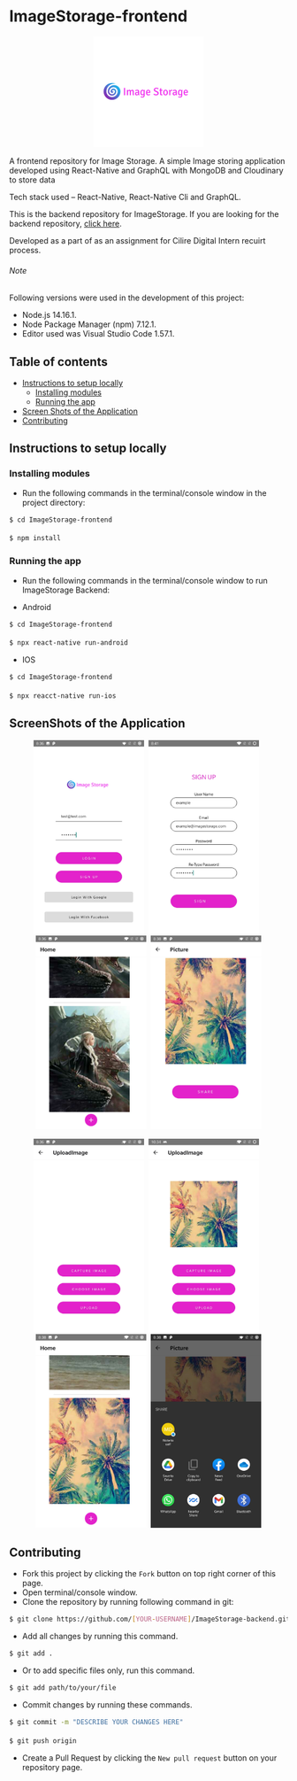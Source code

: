 # ImageStorage-frontend

<p align="center"><img src="./assets/image-storage-logo.png"></p>

A frontend repository for Image Storage. A simple Image storing application developed using React-Native and GraphQL with MongoDB and Cloudinary to store data

Tech stack used – React-Native, React-Native Cli and GraphQL.

This is the backend repository for ImageStorage. If you are looking for the backend repository, [click here](https://github.com/ShanmukhSreenivas/ImageStorage-backend).

Developed as a part of as an assignment for Cilire Digital Intern recuirt process.

###### Note

Following versions were used in the development of this project:

* Node.js 14.16.1.
* Node Package Manager (npm) 7.12.1.
* Editor used was Visual Studio Code 1.57.1.

## Table of contents
* [Instructions to setup locally](#instructions-to-setup-locally)
  * [Installing modules](#installing-modules)
  * [Running the app](#running-the-app)
* [Screen Shots of the Application](#screen-Shots)
* [Contributing](#contributing)

## Instructions to setup locally

### Installing modules

* Run the following commands in the terminal/console window in the project directory:

```bash
$ cd ImageStorage-frontend

$ npm install
```

### Running the app

* Run the following commands in the terminal/console window to run ImageStorage Backend:

* Android

```bash
$ cd ImageStorage-frontend

$ npx react-native run-android

```
* IOS

```bash
$ cd ImageStorage-frontend

$ npx reacct-native run-ios
```

## ScreenShots of the Application

<p align="center"><a><img src="./assets/Login.jpg" width="200" height="350" margin-right="5"></a><a>&nbsp;&nbsp;</a><a><img src="./assets/SignUp.jpg" width="200" height="350" margin-left="5" margin-right="5"></a><a>&nbsp;&nbsp;</a><a><img src="./assets/Home.jpg" width="200" height="350" margin-left="5" margin-right="5"></a><a>&nbsp;&nbsp;</a><a><img src="./assets/Picture.jpg" width="200" height="350" margin-left="5"></a></p>
<p align="center"><a><img src="./assets/Upload-image.jpg" width="200" height="350" margin-right="5"></a><a>&nbsp;&nbsp;</a><a><img src="./assets/Image-Upload.jpg" width="200" height="350" margin-left="5" margin-right="5"></a><a>&nbsp;&nbsp;</a><a><img src="./assets/Home-upload.jpg" width="200" height="350" margin-left="5" margin-right="5"></a><a>&nbsp;&nbsp;</a><a><img src="./assets/Share.jpg" width="200" height="350" margin-left="5"></a></p>

## Contributing

* Fork this project by clicking the ```Fork``` button on top right corner of this page.
* Open terminal/console window.
* Clone the repository by running following command in git:

```bash
$ git clone https://github.com/[YOUR-USERNAME]/ImageStorage-backend.git
```

* Add all changes by running this command.

```bash
$ git add .
```

* Or to add specific files only, run this command.

```bash
$ git add path/to/your/file
```

* Commit changes by running these commands.

```bash
$ git commit -m "DESCRIBE YOUR CHANGES HERE"

$ git push origin
```

* Create a Pull Request by clicking the ```New pull request``` button on your repository page.
